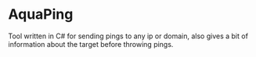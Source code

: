 # AquaPing
Tool written in C# for sending pings to any ip or domain, also gives a bit of information about the target before throwing pings.
